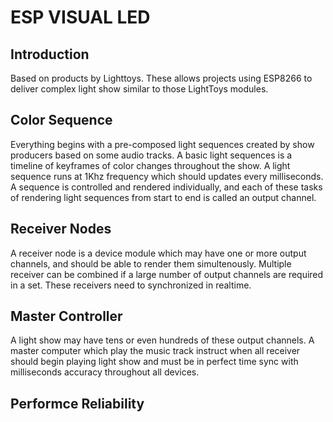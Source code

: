 # ESP VISUAL LED

## Introduction

Based on products by Lighttoys. These allows projects using ESP8266 to deliver complex light show similar to those LightToys modules.

## Color Sequence

Everything begins with a pre-composed light sequences created by show producers based on some audio tracks. A basic light sequences is a timeline of keyframes of color changes throughout the show. A light sequence runs at 1Khz frequency which should updates every milliseconds. A sequence is controlled and rendered individually, and each of these tasks of rendering light sequences from start to end is called an output channel.

## Receiver Nodes

A receiver node is a device module which may have one or more output channels, and should be able to render them simultenously. Multiple receiver can be combined if a large number of output channels are required in a set.
These receivers need to synchronized in realtime.

## Master Controller

A light show may have tens or even hundreds of these output channels. A master computer which play the music track instruct when all receiver should begin playing light show and must be in perfect time sync with milliseconds accuracy throughout all devices.

## Performce Reliability
